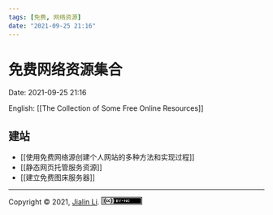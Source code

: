 ```yaml
---
tags: [免费, 网络资源]
date: "2021-09-25 21:16"
---
```

# 免费网络资源集合
Date:  2021-09-25 21:16

English: [[The Collection of Some Free Online Resources]]

## 建站
* [[使用免费网络源创建个人网站的多种方法和实现过程]]
* [[静态网页托管服务资源]]
* [[建立免费图床服务器]]


---
Copyright © 2021, [Jialin Li](https://github.com/keyskull).  [![Copyright](/80x15.png)](/LICENSE)